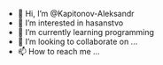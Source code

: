 - 👋 Hi, I’m @Kapitonov-Aleksandr
- 👀 I’m interested in hasanstvo
- 🌱 I’m currently learning programming
- 💞️ I’m looking to collaborate on ...
- 📫 How to reach me ...

<!---
Kapitonov-Aleksandr/Kapitonov-Aleksandr is a ✨ special ✨ repository because its `README.md` (this file) appears on your GitHub profile.
You can click the Preview link to take a look at your changes.
--->
